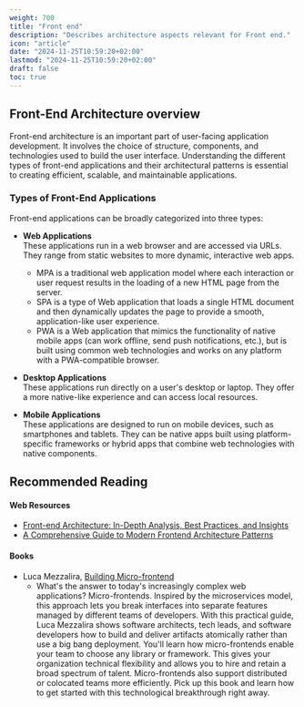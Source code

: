 ```yaml
---
weight: 700
title: "Front end"
description: "Describes architecture aspects relevant for Front end."
icon: "article"
date: "2024-11-25T10:59:20+02:00"
lastmod: "2024-11-25T10:59:20+02:00"
draft: false
toc: true
---
```

## Front-End Architecture overview
Front-end architecture is an important part of user-facing application development. It involves the choice of structure, components, and technologies used to build the user interface. Understanding the different types of front-end applications and their architectural patterns is essential to creating efficient, scalable, and maintainable applications.

### Types of Front-End Applications

Front-end applications can be broadly categorized into three types:
* **Web Applications** \
   These applications run in a web browser and are accessed via URLs. They range from static websites to more dynamic, interactive web apps.
  * MPA is a traditional web application model where each interaction or user request results in the loading of a new HTML page from the server.
  * SPA is a type of Web application that loads a single HTML document and then dynamically updates the page to provide a smooth, application-like user experience.
  * PWA is a Web application that mimics the functionality of native mobile apps (can work offline, send push notifications, etc.), but is built using common web technologies and works on any platform with a PWA-compatible browser.

* **Desktop Applications** \
  These applications run directly on a user's desktop or laptop. They offer a more native-like experience and can access local resources.

* **Mobile Applications** \
  These applications are designed to run on mobile devices, such as smartphones and tablets. They can be native apps built using platform-specific frameworks or hybrid apps that combine web technologies with native components.




## Recommended Reading

#### Web Resources

* [Front-end Architecture: In-Depth Analysis, Best Practices, and Insights](https://elitex.systems/blog/front-end-architecture-in-depth-analysis/)
* [A Comprehensive Guide to Modern Frontend Architecture Patterns](https://medium.com/@johnadjanohoun/a-comprehensive-guide-to-modern-frontend-architecture-patterns-eb39debbd503)

#### Books
* Luca Mezzalira, [Building Micro-frontend](https://www.oreilly.com/library/view/building-micro-frontends/9781492082989/)
  * What's the answer to today's increasingly complex web applications? Micro-frontends. Inspired by the microservices model, this approach lets you break interfaces into separate features managed by different teams of developers. With this practical guide, Luca Mezzalira shows software architects, tech leads, and software developers how to build and deliver artifacts atomically rather than use a big bang deployment.
  You'll learn how micro-frontends enable your team to choose any library or framework. This gives your organization technical flexibility and allows you to hire and retain a broad spectrum of talent. Micro-frontends also support distributed or colocated teams more efficiently. Pick up this book and learn how to get started with this technological breakthrough right away.
